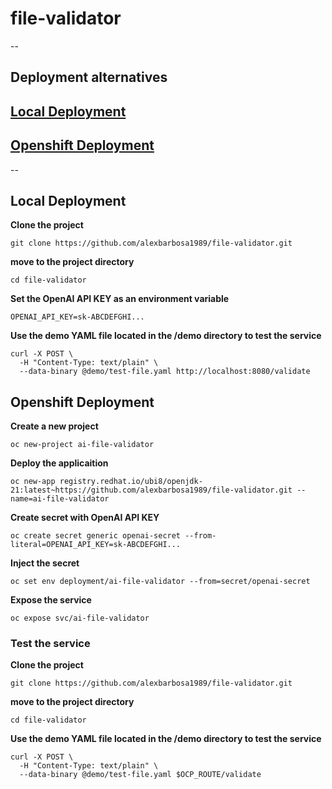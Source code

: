 # file-validator

--
## Deployment alternatives

## [Local Deployment](https://github.com/alexbarbosa1989/file-validator?tab=readme-ov-file#local-deployment)

## [Openshift Deployment](https://github.com/alexbarbosa1989/file-validator?tab=readme-ov-file#openshift-deployment)

--

## Local Deployment
**Clone the project**
~~~
git clone https://github.com/alexbarbosa1989/file-validator.git
~~~

**move to the project directory**
~~~
cd file-validator
~~~

**Set the OpenAI API KEY as an environment variable**
~~~
OPENAI_API_KEY=sk-ABCDEFGHI...
~~~

**Use the demo YAML file located in the /demo directory to test the service**
~~~
curl -X POST \
  -H "Content-Type: text/plain" \
  --data-binary @demo/test-file.yaml http://localhost:8080/validate
~~~



## Openshift Deployment

**Create a new project**
~~~
oc new-project ai-file-validator
~~~

**Deploy the applicaition**
~~~
oc new-app registry.redhat.io/ubi8/openjdk-21:latest~https://github.com/alexbarbosa1989/file-validator.git --name=ai-file-validator
~~~

**Create secret with OpenAI API KEY**
~~~
oc create secret generic openai-secret --from-literal=OPENAI_API_KEY=sk-ABCDEFGHI...
~~~

**Inject the secret**
~~~
oc set env deployment/ai-file-validator --from=secret/openai-secret
~~~

**Expose the service**
~~~
oc expose svc/ai-file-validator
~~~

### Test the service
**Clone the project**
~~~
git clone https://github.com/alexbarbosa1989/file-validator.git
~~~

**move to the project directory**
~~~
cd file-validator
~~~

**Use the demo YAML file located in the /demo directory to test the service**
~~~
curl -X POST \
  -H "Content-Type: text/plain" \
  --data-binary @demo/test-file.yaml $OCP_ROUTE/validate
~~~
